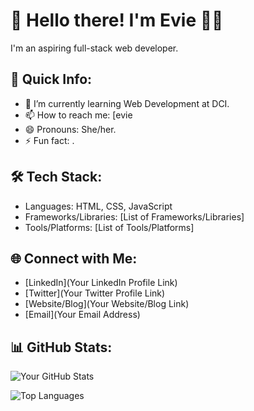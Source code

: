 # 👋 Hello there! I'm Evie 👩‍💻

I'm an aspiring full-stack web developer.

## 🚀 Quick Info:

- 🌱 I’m currently learning Web Development at DCI.
- 📫 How to reach me: [evie
- 😄 Pronouns: She/her.
- ⚡ Fun fact: .

## 🛠️ Tech Stack:

- Languages: HTML, CSS, JavaScript
- Frameworks/Libraries: [List of Frameworks/Libraries]
- Tools/Platforms: [List of Tools/Platforms]

## 🌐 Connect with Me:

- [LinkedIn](Your LinkedIn Profile Link)
- [Twitter](Your Twitter Profile Link)
- [Website/Blog](Your Website/Blog Link)
- [Email](Your Email Address)

## 📊 GitHub Stats:

![Your GitHub Stats](https://github-readme-stats.vercel.app/api?username=YourGitHubUsername&show_icons=true&theme=radical)

![Top Languages](https://github-readme-stats.vercel.app/api/top-langs/?username=YourGitHubUsername&layout=compact&theme=radical)
